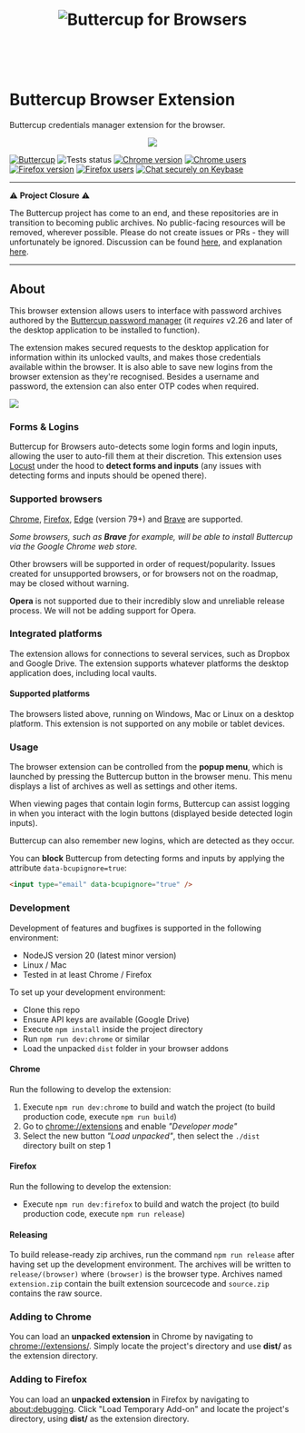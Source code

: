 <h1 align="center">
  <br/>
  <img src="https://cdn.rawgit.com/buttercup-pw/buttercup-assets/4bbfd317/badge/browsers.svg" alt="Buttercup for Browsers">
  <br/>
  <br/>
  <br/>
</h1>

# Buttercup Browser Extension
Buttercup credentials manager extension for the browser.

<p align="center">
    <img src="https://raw.githubusercontent.com/buttercup/buttercup-browser-extension/master/chrome-extension.jpg" />
</p>

[![Buttercup](https://cdn.rawgit.com/buttercup-pw/buttercup-assets/6582a033/badge/buttercup-slim.svg)](https://buttercup.pw) ![Tests status](https://github.com/buttercup/buttercup-core/actions/workflows/test.yml/badge.svg) [![Chrome version](https://img.shields.io/chrome-web-store/v/heflipieckodmcppbnembejjmabajjjj)](https://chrome.google.com/webstore/detail/buttercup/heflipieckodmcppbnembejjmabajjjj?hl=en-GB) [![Chrome users](https://img.shields.io/chrome-web-store/d/heflipieckodmcppbnembejjmabajjjj.svg?label=Chrome%20users)](https://chrome.google.com/webstore/detail/buttercup/heflipieckodmcppbnembejjmabajjjj?hl=en-GB) [![Firefox version](https://img.shields.io/amo/v/buttercup-pw)](https://addons.mozilla.org/en-US/firefox/addon/buttercup-pw/) [![Firefox users](https://img.shields.io/amo/users/buttercup-pw.svg?color=38c543&label=Firefox%20users)](https://addons.mozilla.org/en-US/firefox/addon/buttercup-pw/) [![Chat securely on Keybase](https://img.shields.io/badge/keybase-bcup-blueviolet)](https://keybase.io/team/bcup)

---

⚠️ **Project Closure** ⚠️

The Buttercup project has come to an end, and these repositories are in transition to becoming public archives. No public-facing resources will be removed, wherever possible. Please do not create issues or PRs - they will unfortunately be ignored. Discussion can be found [here](https://github.com/buttercup/buttercup-desktop/discussions/1395), and explanation [here](https://gist.github.com/perry-mitchell/43ebfcec4d874b77a704be1d4f2262e6).

---

## About
This browser extension allows users to interface with password archives authored by the [Buttercup password manager](https://github.com/buttercup-pw/buttercup) (it _requires_ v2.26 and later of the desktop application to be installed to function).

The extension makes secured requests to the desktop application for information within its unlocked vaults, and makes those credentials available within the browser. It is also able to save new logins from the browser extension as they're recognised. Besides a username and password, the extension can also enter OTP codes when required.

<img src="https://raw.githubusercontent.com/buttercup/buttercup-browser-extension/master/chrome-extension-2.jpg" />

### Forms & Logins

Buttercup for Browsers auto-detects some login forms and login inputs, allowing the user to auto-fill them at their discretion. This extension uses [Locust](https://github.com/buttercup/locust) under the hood to **detect forms and inputs** (any issues with detecting forms and inputs should be opened there).

### Supported browsers

[Chrome](https://chrome.google.com/webstore/detail/buttercup/heflipieckodmcppbnembejjmabajjjj?hl=en-GB), [Firefox](https://addons.mozilla.org/en-US/firefox/addon/buttercup-pw/), [Edge](https://www.microsoft.com/en-us/edge) (version 79+) and [Brave](https://chrome.google.com/webstore/detail/buttercup/heflipieckodmcppbnembejjmabajjjj) are supported.

_Some browsers, such as **Brave** for example, will be able to install Buttercup via the Google Chrome web store._

Other browsers will be supported in order of request/popularity. Issues created for unsupported browsers, or for browsers not on the roadmap, may be closed without warning.

**Opera** is not supported due to their incredibly slow and unreliable release process. We will not be adding support for Opera.

### Integrated platforms

The extension allows for connections to several services, such as Dropbox and Google Drive. The extension supports whatever platforms the desktop application does, including local vaults.

#### Supported platforms

The browsers listed above, running on Windows, Mac or Linux on a desktop platform. This extension is not supported on any mobile or tablet devices.

### Usage

The browser extension can be controlled from the **popup menu**, which is launched by pressing the Buttercup button in the browser menu. This menu displays a list of archives as well as settings and other items.

When viewing pages that contain login forms, Buttercup can assist logging in when you interact with the login buttons (displayed beside detected login inputs).

Buttercup can also remember new logins, which are detected as they occur.

You can **block** Buttercup from detecting forms and inputs by applying the attribute `data-bcupignore=true`:

```html
<input type="email" data-bcupignore="true" />
```

### Development

Development of features and bugfixes is supported in the following environment:

 * NodeJS version 20 (latest minor version)
 * Linux / Mac
 * Tested in at least Chrome / Firefox
 
To set up your development environment:
 * Clone this repo
 * Ensure API keys are available (Google Drive)
 * Execute `npm install` inside the project directory
 * Run `npm run dev:chrome` or similar
 * Load the unpacked `dist` folder in your browser addons

#### Chrome

Run the following to develop the extension:

 1. Execute `npm run dev:chrome` to build and watch the project (to build production code, execute `npm run build`)
 2. Go to [chrome://extensions](chrome://extensions) and enable _"Developer mode"_
 3. Select the new button _"Load unpacked"_, then select the `./dist` directory built on step 1

#### Firefox

Run the following to develop the extension:

 * Execute `npm run dev:firefox` to build and watch the project (to build production code, execute `npm run release`)

#### Releasing

To build release-ready zip archives, run the command `npm run release` after having set up the development environment. The archives will be written to `release/(browser)` where `(browser)` is the browser type. Archives named `extension.zip` contain the built extension sourcecode and `source.zip` contains the raw source.

### Adding to Chrome

You can load an **unpacked extension** in Chrome by navigating to [chrome://extensions/](chrome://extensions/). Simply locate the project's directory and use **dist/** as the extension directory.

### Adding to Firefox

You can load an **unpacked extension** in Firefox by navigating to [about:debugging](about:debugging). Click "Load Temporary Add-on" and locate the project's directory, using **dist/** as the extension directory.
